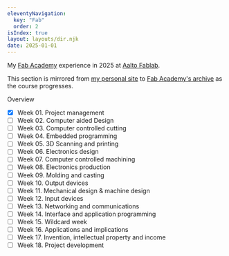 ```yaml
---
eleventyNavigation:
  key: "Fab"
  order: 2
isIndex: true
layout: layouts/dir.njk
date: 2025-01-01
---
```


My [Fab Academy](https://fabacademy.org/2025/schedule.html) experience in 2025 at [Aalto Fablab](https://studios.aalto.fi/fablab/).

This section is mirrored from [my personal site](https://www.forresto.com/fab-academy/) to [Fab Academy's archive](https://fabacademy.org/2025/labs/aalto/students/forrest-oliphant/fab-academy/) as the course progresses.

Overview

- [x] Week 01. Project management
- [ ] Week 02. Computer aided Design
- [ ] Week 03. Computer controlled cutting
- [ ] Week 04. Embedded programming
- [ ] Week 05. 3D Scanning and printing
- [ ] Week 06. Electronics design
- [ ] Week 07. Computer controlled machining
- [ ] Week 08. Electronics production
- [ ] Week 09. Molding and casting
- [ ] Week 10. Output devices
- [ ] Week 11. Mechanical design & machine design
- [ ] Week 12. Input devices
- [ ] Week 13. Networking and communications
- [ ] Week 14. Interface and application programming
- [ ] Week 15. Wildcard week
- [ ] Week 16. Applications and implications
- [ ] Week 17. Invention, intellectual property and income
- [ ] Week 18. Project development
